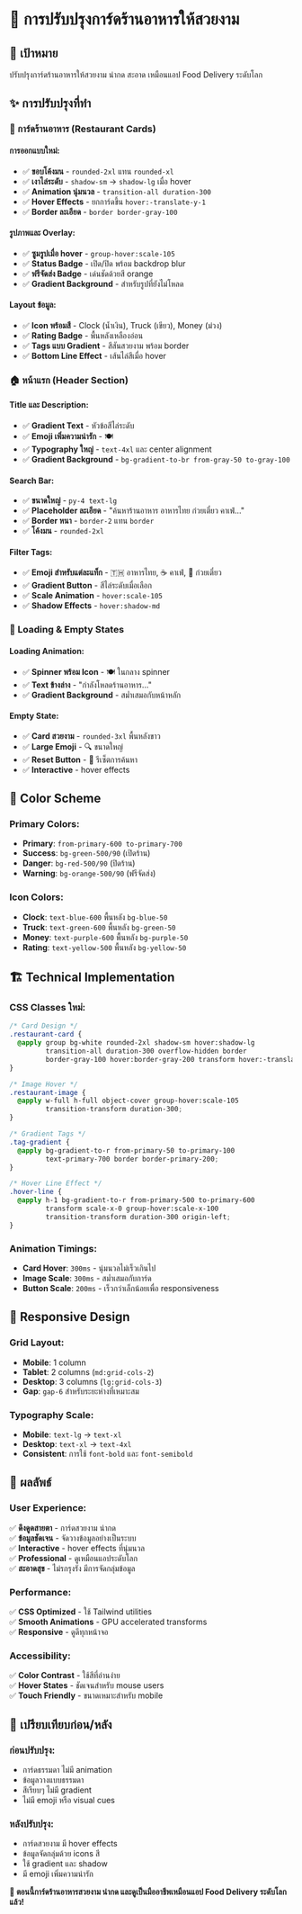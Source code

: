 # 🎨 การปรับปรุงการ์ดร้านอาหารให้สวยงาม

## 🎯 **เป้าหมาย**
ปรับปรุงการ์ดร้านอาหารให้สวยงาม น่ากด สะอาด เหมือนแอป Food Delivery ระดับโลก

## ✨ **การปรับปรุงที่ทำ**

### **🎨 การ์ดร้านอาหาร (Restaurant Cards)**

#### **การออกแบบใหม่:**
- ✅ **ขอบโค้งมน** - `rounded-2xl` แทน `rounded-xl`
- ✅ **เงาไล่ระดับ** - `shadow-sm` → `shadow-lg` เมื่อ hover
- ✅ **Animation นุ่มนวล** - `transition-all duration-300`
- ✅ **Hover Effects** - ยกการ์ดขึ้น `hover:-translate-y-1`
- ✅ **Border ละเอียด** - `border border-gray-100`

#### **รูปภาพและ Overlay:**
- ✅ **ซูมรูปเมื่อ hover** - `group-hover:scale-105`
- ✅ **Status Badge** - เปิด/ปิด พร้อม backdrop blur
- ✅ **ฟรีจัดส่ง Badge** - เด่นชัดด้วยสี orange
- ✅ **Gradient Background** - สำหรับรูปที่ยังไม่โหลด

#### **Layout ข้อมูล:**
- ✅ **Icon พร้อมสี** - Clock (น้ำเงิน), Truck (เขียว), Money (ม่วง)
- ✅ **Rating Badge** - พื้นหลังเหลืองอ่อน
- ✅ **Tags แบบ Gradient** - สีสันสวยงาม พร้อม border
- ✅ **Bottom Line Effect** - เส้นไล่สีเมื่อ hover

### **🏠 หน้าแรก (Header Section)**

#### **Title และ Description:**
- ✅ **Gradient Text** - หัวข้อสีไล่ระดับ
- ✅ **Emoji เพิ่มความน่ารัก** - 🍽️
- ✅ **Typography ใหญ่** - `text-4xl` และ center alignment
- ✅ **Gradient Background** - `bg-gradient-to-br from-gray-50 to-gray-100`

#### **Search Bar:**
- ✅ **ขนาดใหญ่** - `py-4 text-lg`
- ✅ **Placeholder ละเอียด** - "ค้นหาร้านอาหาร อาหารไทย ก๋วยเตี๋ยว คาเฟ่..."
- ✅ **Border หนา** - `border-2` แทน `border`
- ✅ **โค้งมน** - `rounded-2xl`

#### **Filter Tags:**
- ✅ **Emoji สำหรับแต่ละแท็ก** - 🇹🇭 อาหารไทย, ☕ คาเฟ่, 🍜 ก๋วยเตี๋ยว
- ✅ **Gradient Button** - สีไล่ระดับเมื่อเลือก
- ✅ **Scale Animation** - `hover:scale-105`
- ✅ **Shadow Effects** - `hover:shadow-md`

### **🔄 Loading & Empty States**

#### **Loading Animation:**
- ✅ **Spinner พร้อม Icon** - 🍽️ ในกลาง spinner
- ✅ **Text ข้างล่าง** - "กำลังโหลดร้านอาหาร..."
- ✅ **Gradient Background** - สม่ำเสมอกับหน้าหลัก

#### **Empty State:**
- ✅ **Card สวยงาม** - `rounded-3xl` พื้นหลังขาว
- ✅ **Large Emoji** - 🔍 ขนาดใหญ่
- ✅ **Reset Button** - 🔄 รีเซ็ตการค้นหา
- ✅ **Interactive** - hover effects

## 🎨 **Color Scheme**

### **Primary Colors:**
- **Primary**: `from-primary-600 to-primary-700`
- **Success**: `bg-green-500/90` (เปิดร้าน)
- **Danger**: `bg-red-500/90` (ปิดร้าน)
- **Warning**: `bg-orange-500/90` (ฟรีจัดส่ง)

### **Icon Colors:**
- **Clock**: `text-blue-600` พื้นหลัง `bg-blue-50`
- **Truck**: `text-green-600` พื้นหลัง `bg-green-50`
- **Money**: `text-purple-600` พื้นหลัง `bg-purple-50`
- **Rating**: `text-yellow-500` พื้นหลัง `bg-yellow-50`

## 🏗️ **Technical Implementation**

### **CSS Classes ใหม่:**
```css
/* Card Design */
.restaurant-card {
  @apply group bg-white rounded-2xl shadow-sm hover:shadow-lg 
         transition-all duration-300 overflow-hidden border 
         border-gray-100 hover:border-gray-200 transform hover:-translate-y-1;
}

/* Image Hover */
.restaurant-image {
  @apply w-full h-full object-cover group-hover:scale-105 
         transition-transform duration-300;
}

/* Gradient Tags */
.tag-gradient {
  @apply bg-gradient-to-r from-primary-50 to-primary-100 
         text-primary-700 border border-primary-200;
}

/* Hover Line Effect */
.hover-line {
  @apply h-1 bg-gradient-to-r from-primary-500 to-primary-600 
         transform scale-x-0 group-hover:scale-x-100 
         transition-transform duration-300 origin-left;
}
```

### **Animation Timings:**
- **Card Hover**: `300ms` - นุ่มนวลไม่เร็วเกินไป
- **Image Scale**: `300ms` - สม่ำเสมอกับการ์ด
- **Button Scale**: `200ms` - เร็วกว่าเล็กน้อยเพื่อ responsiveness

## 📱 **Responsive Design**

### **Grid Layout:**
- **Mobile**: 1 column
- **Tablet**: 2 columns (`md:grid-cols-2`)
- **Desktop**: 3 columns (`lg:grid-cols-3`)
- **Gap**: `gap-6` สำหรับระยะห่างที่เหมาะสม

### **Typography Scale:**
- **Mobile**: `text-lg` → `text-xl`
- **Desktop**: `text-xl` → `text-4xl`
- **Consistent**: การใช้ `font-bold` และ `font-semibold`

## 🎯 **ผลลัพธ์**

### **User Experience:**
✅ **ดึงดูดสายตา** - การ์ดสวยงาม น่ากด  
✅ **ข้อมูลชัดเจน** - จัดวางข้อมูลอย่างเป็นระบบ  
✅ **Interactive** - hover effects ที่นุ่มนวล  
✅ **Professional** - ดูเหมือนแอประดับโลก  
✅ **สะอาดสุข** - ไม่รกรุงรัง มีการจัดกลุ่มข้อมูล  

### **Performance:**
✅ **CSS Optimized** - ใช้ Tailwind utilities  
✅ **Smooth Animations** - GPU accelerated transforms  
✅ **Responsive** - ดูดีทุกหน้าจอ  

### **Accessibility:**
✅ **Color Contrast** - ใช้สีที่อ่านง่าย  
✅ **Hover States** - ชัดเจนสำหรับ mouse users  
✅ **Touch Friendly** - ขนาดเหมาะสำหรับ mobile  

## 🚀 **เปรียบเทียบก่อน/หลัง**

### **ก่อนปรับปรุง:**
- การ์ดธรรมดา ไม่มี animation
- ข้อมูลวางแบบธรรมดา
- สีเรียบๆ ไม่มี gradient
- ไม่มี emoji หรือ visual cues

### **หลังปรับปรุง:**
- การ์ดสวยงาม มี hover effects
- ข้อมูลจัดกลุ่มด้วย icons สี
- ใช้ gradient และ shadow
- มี emoji เพิ่มความน่ารัก

**🎉 ตอนนี้การ์ดร้านอาหารสวยงาม น่ากด และดูเป็นมืออาชีพเหมือนแอป Food Delivery ระดับโลกแล้ว!**
